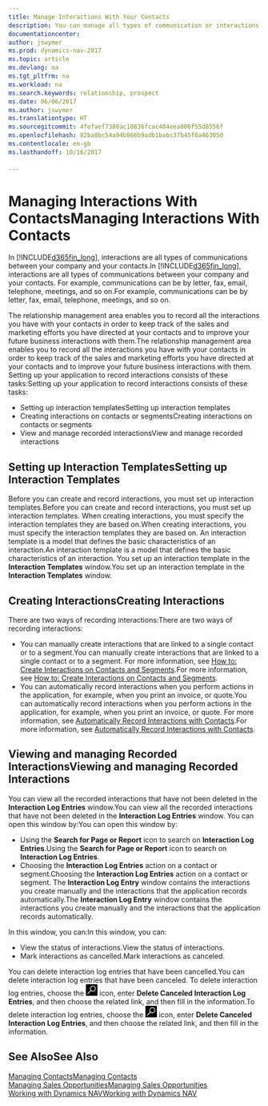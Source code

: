 ```yaml
---
title: Manage Interactions With Your Contacts
description: You can manage all types of communication or interactions between your company and your contacts, for example, letters, phone calls, meetings, and so on.
documentationcenter: 
author: jswymer
ms.prod: dynamics-nav-2017
ms.topic: article
ms.devlang: na
ms.tgt_pltfrm: na
ms.workload: na
ms.search.keywords: relationship, prospect
ms.date: 06/06/2017
ms.author: jswymer
ms.translationtype: HT
ms.sourcegitcommit: 4fefaef7380ac10836fcac404eea006f55d8556f
ms.openlocfilehash: 82ba8bc54a94b866b9adb1babc37b45f0a463050
ms.contentlocale: en-gb
ms.lasthandoff: 10/16/2017

---
```

# <a name="managing-interactions-with-contacts"></a><span data-ttu-id="8b326-103">Managing Interactions With Contacts</span><span class="sxs-lookup"><span data-stu-id="8b326-103">Managing Interactions With Contacts</span></span>
<span data-ttu-id="8b326-104">In [!INCLUDE[d365fin_long](includes/d365fin_long_md.md)], interactions are all types of communications between your company and your contacts.</span><span class="sxs-lookup"><span data-stu-id="8b326-104">In [!INCLUDE[d365fin_long](includes/d365fin_long_md.md)], interactions are all types of communications between your company and your contacts.</span></span> <span data-ttu-id="8b326-105">For example, communications can be by letter, fax, email, telephone, meetings, and so on.</span><span class="sxs-lookup"><span data-stu-id="8b326-105">For example, communications can be by letter, fax, email, telephone, meetings, and so on.</span></span>

<span data-ttu-id="8b326-106">The relationship management area enables you to record all the interactions you have with your contacts in order to keep track of the sales and marketing efforts you have directed at your contacts and to improve your future business interactions with them.</span><span class="sxs-lookup"><span data-stu-id="8b326-106">The relationship management area enables you to record all the interactions you have with your contacts in order to keep track of the sales and marketing efforts you have directed at your contacts and to improve your future business interactions with them.</span></span> <span data-ttu-id="8b326-107">Setting up your application to record interactions consists of these tasks:</span><span class="sxs-lookup"><span data-stu-id="8b326-107">Setting up your application to record interactions consists of these tasks:</span></span>

* <span data-ttu-id="8b326-108">Setting up interaction templates</span><span class="sxs-lookup"><span data-stu-id="8b326-108">Setting up interaction templates</span></span>  
* <span data-ttu-id="8b326-109">Creating interactions on contacts or segments</span><span class="sxs-lookup"><span data-stu-id="8b326-109">Creating interactions on contacts or segments</span></span>  
* <span data-ttu-id="8b326-110">View and manage recorded interactions</span><span class="sxs-lookup"><span data-stu-id="8b326-110">View and manage recorded interactions</span></span>  

##  <a name="setting-up-interaction-templates"></a><span data-ttu-id="8b326-111">Setting up Interaction Templates</span><span class="sxs-lookup"><span data-stu-id="8b326-111">Setting up Interaction Templates</span></span>
<span data-ttu-id="8b326-112">Before you can create and record interactions, you must set up interaction templates.</span><span class="sxs-lookup"><span data-stu-id="8b326-112">Before you can create and record interactions, you must set up interaction templates.</span></span> <span data-ttu-id="8b326-113">When creating interactions, you must specify the interaction templates they are based on.</span><span class="sxs-lookup"><span data-stu-id="8b326-113">When creating interactions, you must specify the interaction templates they are based on.</span></span> <span data-ttu-id="8b326-114">An interaction template is a model that defines the basic characteristics of an interaction.</span><span class="sxs-lookup"><span data-stu-id="8b326-114">An interaction template is a model that defines the basic characteristics of an interaction.</span></span>
<span data-ttu-id="8b326-115">You set up an interaction template in the **Interaction Templates** window.</span><span class="sxs-lookup"><span data-stu-id="8b326-115">You set up an interaction template in the **Interaction Templates** window.</span></span>  

## <a name="creating-interactions"></a><span data-ttu-id="8b326-116">Creating Interactions</span><span class="sxs-lookup"><span data-stu-id="8b326-116">Creating Interactions</span></span>
<span data-ttu-id="8b326-117">There are two ways of recording interactions:</span><span class="sxs-lookup"><span data-stu-id="8b326-117">There are two ways of recording interactions:</span></span>

* <span data-ttu-id="8b326-118">You can manually create interactions that are linked to a single contact or to a segment.</span><span class="sxs-lookup"><span data-stu-id="8b326-118">You can manually create interactions that are linked to a single contact or to a segment.</span></span> <span data-ttu-id="8b326-119">For more information, see [How to: Create Interactions on Contacts and Segments](marketing-how-create-interactions.md).</span><span class="sxs-lookup"><span data-stu-id="8b326-119">For more information, see [How to: Create Interactions on Contacts and Segments](marketing-how-create-interactions.md).</span></span>  
* <span data-ttu-id="8b326-120">You can automatically record interactions when you perform actions in the application, for example, when you print an invoice, or quote.</span><span class="sxs-lookup"><span data-stu-id="8b326-120">You can automatically record interactions when you perform actions in the application, for example, when you print an invoice, or quote.</span></span> <span data-ttu-id="8b326-121">For more information, see [Automatically Record Interactions with Contacts](marketing-auto-record-interactions.md).</span><span class="sxs-lookup"><span data-stu-id="8b326-121">For more information, see [Automatically Record Interactions with Contacts](marketing-auto-record-interactions.md).</span></span>

## <a name="viewing-and-managing-recorded-interactions"></a><span data-ttu-id="8b326-122">Viewing and managing Recorded Interactions</span><span class="sxs-lookup"><span data-stu-id="8b326-122">Viewing and managing Recorded Interactions</span></span>
<span data-ttu-id="8b326-123">You can view all the recorded interactions that have not been deleted in the **Interaction Log Entries** window.</span><span class="sxs-lookup"><span data-stu-id="8b326-123">You can view all the recorded interactions that have not been deleted in the **Interaction Log Entries** window.</span></span> <span data-ttu-id="8b326-124">You can open this window by:</span><span class="sxs-lookup"><span data-stu-id="8b326-124">You can open this window by:</span></span>

* <span data-ttu-id="8b326-125">Using the **Search for Page or Report** icon to search on **Interaction Log Entries**.</span><span class="sxs-lookup"><span data-stu-id="8b326-125">Using the **Search for Page or Report** icon to search on **Interaction Log Entries**.</span></span>
* <span data-ttu-id="8b326-126">Choosing the **Interaction Log Entries** action on a contact or segment.</span><span class="sxs-lookup"><span data-stu-id="8b326-126">Choosing the **Interaction Log Entries** action on a contact or segment.</span></span>
  <span data-ttu-id="8b326-127">The **Interaction Log Entry** window contains the interactions you create manually and the interactions that the application records automatically.</span><span class="sxs-lookup"><span data-stu-id="8b326-127">The **Interaction Log Entry** window contains the interactions you create manually and the interactions that the application records automatically.</span></span>

<span data-ttu-id="8b326-128">In this window, you can:</span><span class="sxs-lookup"><span data-stu-id="8b326-128">In this window, you can:</span></span>

* <span data-ttu-id="8b326-129">View the status of interactions.</span><span class="sxs-lookup"><span data-stu-id="8b326-129">View the status of interactions.</span></span>
* <span data-ttu-id="8b326-130">Mark interactions as cancelled.</span><span class="sxs-lookup"><span data-stu-id="8b326-130">Mark interactions as canceled.</span></span>

<span data-ttu-id="8b326-131">You can delete interaction log entries that have been cancelled.</span><span class="sxs-lookup"><span data-stu-id="8b326-131">You can delete interaction log entries that have been canceled.</span></span> <span data-ttu-id="8b326-132">To delete interaction log entries, choose the ![Search for Page or Report](media/ui-search/search_small.png "Search for Page or Report icon") icon, enter **Delete Canceled Interaction Log Entries**, and then choose the related link, and then fill in the information.</span><span class="sxs-lookup"><span data-stu-id="8b326-132">To delete interaction log entries, choose the ![Search for Page or Report](media/ui-search/search_small.png "Search for Page or Report icon") icon, enter **Delete Canceled Interaction Log Entries**, and then choose the related link, and then fill in the information.</span></span>

## <a name="see-also"></a><span data-ttu-id="8b326-133">See Also</span><span class="sxs-lookup"><span data-stu-id="8b326-133">See Also</span></span>
[<span data-ttu-id="8b326-134">Managing Contacts</span><span class="sxs-lookup"><span data-stu-id="8b326-134">Managing Contacts</span></span>](marketing-contacts.md)  
[<span data-ttu-id="8b326-135">Managing Sales Opportunities</span><span class="sxs-lookup"><span data-stu-id="8b326-135">Managing Sales Opportunities</span></span>](marketing-manage-sales-opportunities.md)  
[<span data-ttu-id="8b326-136">Working with Dynamics NAV</span><span class="sxs-lookup"><span data-stu-id="8b326-136">Working with Dynamics NAV</span></span>](ui-work-product.md)  

